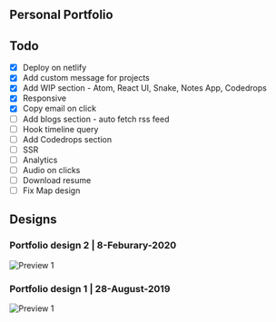 ## Personal Portfolio

## Todo

- [x] Deploy on netlify
- [x] Add custom message for projects
- [x] Add WIP section - Atom, React UI, Snake, Notes App, Codedrops
- [x] Responsive
- [x] Copy email on click
- [ ] Add blogs section - auto fetch rss feed
- [ ] Hook timeline query
- [ ] Add Codedrops section
- [ ] SSR
- [ ] Analytics
- [ ] Audio on clicks
- [ ] Download resume
- [ ] Fix Map design

## Designs

### Portfolio design 2 | 8-Feburary-2020

![Preview 1](designs/portfolio-v2-8-feb-2020.gif)

### Portfolio design 1 | 28-August-2019

![Preview 1](designs/portfolio-v1-28-aug-2019.gif)
